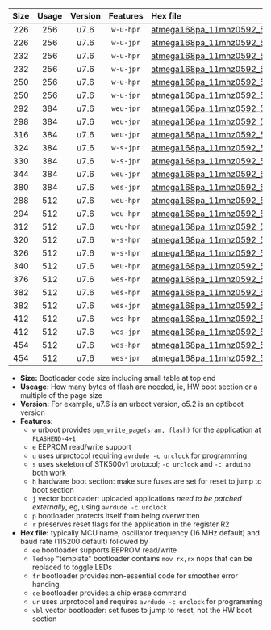 |Size|Usage|Version|Features|Hex file|
|:-:|:-:|:-:|:-:|:--|
|226|256|u7.6|`w-u-hpr`|[atmega168pa_11mhz0592_57600bps_ur.hex](https://raw.githubusercontent.com/stefanrueger/urboot/main/atmega168pa_11mhz0592_57600bps_ur.hex)|
|226|256|u7.6|`w-u-jpr`|[atmega168pa_11mhz0592_57600bps_ur_vbl.hex](https://raw.githubusercontent.com/stefanrueger/urboot/main/atmega168pa_11mhz0592_57600bps_ur_vbl.hex)|
|232|256|u7.6|`w-u-hpr`|[atmega168pa_11mhz0592_57600bps_lednop_ur.hex](https://raw.githubusercontent.com/stefanrueger/urboot/main/atmega168pa_11mhz0592_57600bps_lednop_ur.hex)|
|232|256|u7.6|`w-u-jpr`|[atmega168pa_11mhz0592_57600bps_lednop_ur_vbl.hex](https://raw.githubusercontent.com/stefanrueger/urboot/main/atmega168pa_11mhz0592_57600bps_lednop_ur_vbl.hex)|
|250|256|u7.6|`w-u-hpr`|[atmega168pa_11mhz0592_57600bps_lednop_fr_ur.hex](https://raw.githubusercontent.com/stefanrueger/urboot/main/atmega168pa_11mhz0592_57600bps_lednop_fr_ur.hex)|
|250|256|u7.6|`w-u-jpr`|[atmega168pa_11mhz0592_57600bps_lednop_fr_ur_vbl.hex](https://raw.githubusercontent.com/stefanrueger/urboot/main/atmega168pa_11mhz0592_57600bps_lednop_fr_ur_vbl.hex)|
|292|384|u7.6|`weu-jpr`|[atmega168pa_11mhz0592_57600bps_ee_ur_vbl.hex](https://raw.githubusercontent.com/stefanrueger/urboot/main/atmega168pa_11mhz0592_57600bps_ee_ur_vbl.hex)|
|298|384|u7.6|`weu-jpr`|[atmega168pa_11mhz0592_57600bps_ee_lednop_ur_vbl.hex](https://raw.githubusercontent.com/stefanrueger/urboot/main/atmega168pa_11mhz0592_57600bps_ee_lednop_ur_vbl.hex)|
|316|384|u7.6|`weu-jpr`|[atmega168pa_11mhz0592_57600bps_ee_lednop_fr_ur_vbl.hex](https://raw.githubusercontent.com/stefanrueger/urboot/main/atmega168pa_11mhz0592_57600bps_ee_lednop_fr_ur_vbl.hex)|
|324|384|u7.6|`w-s-jpr`|[atmega168pa_11mhz0592_57600bps_vbl.hex](https://raw.githubusercontent.com/stefanrueger/urboot/main/atmega168pa_11mhz0592_57600bps_vbl.hex)|
|330|384|u7.6|`w-s-jpr`|[atmega168pa_11mhz0592_57600bps_lednop_vbl.hex](https://raw.githubusercontent.com/stefanrueger/urboot/main/atmega168pa_11mhz0592_57600bps_lednop_vbl.hex)|
|344|384|u7.6|`weu-jpr`|[atmega168pa_11mhz0592_57600bps_ee_lednop_fr_ce_ur_vbl.hex](https://raw.githubusercontent.com/stefanrueger/urboot/main/atmega168pa_11mhz0592_57600bps_ee_lednop_fr_ce_ur_vbl.hex)|
|380|384|u7.6|`wes-jpr`|[atmega168pa_11mhz0592_57600bps_ee_vbl.hex](https://raw.githubusercontent.com/stefanrueger/urboot/main/atmega168pa_11mhz0592_57600bps_ee_vbl.hex)|
|288|512|u7.6|`weu-hpr`|[atmega168pa_11mhz0592_57600bps_ee_ur.hex](https://raw.githubusercontent.com/stefanrueger/urboot/main/atmega168pa_11mhz0592_57600bps_ee_ur.hex)|
|294|512|u7.6|`weu-hpr`|[atmega168pa_11mhz0592_57600bps_ee_lednop_ur.hex](https://raw.githubusercontent.com/stefanrueger/urboot/main/atmega168pa_11mhz0592_57600bps_ee_lednop_ur.hex)|
|312|512|u7.6|`weu-hpr`|[atmega168pa_11mhz0592_57600bps_ee_lednop_fr_ur.hex](https://raw.githubusercontent.com/stefanrueger/urboot/main/atmega168pa_11mhz0592_57600bps_ee_lednop_fr_ur.hex)|
|320|512|u7.6|`w-s-hpr`|[atmega168pa_11mhz0592_57600bps.hex](https://raw.githubusercontent.com/stefanrueger/urboot/main/atmega168pa_11mhz0592_57600bps.hex)|
|326|512|u7.6|`w-s-hpr`|[atmega168pa_11mhz0592_57600bps_lednop.hex](https://raw.githubusercontent.com/stefanrueger/urboot/main/atmega168pa_11mhz0592_57600bps_lednop.hex)|
|340|512|u7.6|`weu-hpr`|[atmega168pa_11mhz0592_57600bps_ee_lednop_fr_ce_ur.hex](https://raw.githubusercontent.com/stefanrueger/urboot/main/atmega168pa_11mhz0592_57600bps_ee_lednop_fr_ce_ur.hex)|
|376|512|u7.6|`wes-hpr`|[atmega168pa_11mhz0592_57600bps_ee.hex](https://raw.githubusercontent.com/stefanrueger/urboot/main/atmega168pa_11mhz0592_57600bps_ee.hex)|
|382|512|u7.6|`wes-hpr`|[atmega168pa_11mhz0592_57600bps_ee_lednop.hex](https://raw.githubusercontent.com/stefanrueger/urboot/main/atmega168pa_11mhz0592_57600bps_ee_lednop.hex)|
|382|512|u7.6|`wes-jpr`|[atmega168pa_11mhz0592_57600bps_ee_lednop_vbl.hex](https://raw.githubusercontent.com/stefanrueger/urboot/main/atmega168pa_11mhz0592_57600bps_ee_lednop_vbl.hex)|
|412|512|u7.6|`wes-hpr`|[atmega168pa_11mhz0592_57600bps_ee_lednop_fr.hex](https://raw.githubusercontent.com/stefanrueger/urboot/main/atmega168pa_11mhz0592_57600bps_ee_lednop_fr.hex)|
|412|512|u7.6|`wes-jpr`|[atmega168pa_11mhz0592_57600bps_ee_lednop_fr_vbl.hex](https://raw.githubusercontent.com/stefanrueger/urboot/main/atmega168pa_11mhz0592_57600bps_ee_lednop_fr_vbl.hex)|
|454|512|u7.6|`wes-hpr`|[atmega168pa_11mhz0592_57600bps_ee_lednop_fr_ce.hex](https://raw.githubusercontent.com/stefanrueger/urboot/main/atmega168pa_11mhz0592_57600bps_ee_lednop_fr_ce.hex)|
|454|512|u7.6|`wes-jpr`|[atmega168pa_11mhz0592_57600bps_ee_lednop_fr_ce_vbl.hex](https://raw.githubusercontent.com/stefanrueger/urboot/main/atmega168pa_11mhz0592_57600bps_ee_lednop_fr_ce_vbl.hex)|

- **Size:** Bootloader code size including small table at top end
- **Useage:** How many bytes of flash are needed, ie, HW boot section or a multiple of the page size
- **Version:** For example, u7.6 is an urboot version, o5.2 is an optiboot version
- **Features:**
  + `w` urboot provides `pgm_write_page(sram, flash)` for the application at `FLASHEND-4+1`
  + `e` EEPROM read/write support
  + `u` uses urprotocol requiring `avrdude -c urclock` for programming
  + `s` uses skeleton of STK500v1 protocol; `-c urclock` and `-c arduino` both work
  + `h` hardware boot section: make sure fuses are set for reset to jump to boot section
  + `j` vector bootloader: uploaded applications *need to be patched externally*, eg, using `avrdude -c urclock`
  + `p` bootloader protects itself from being overwritten
  + `r` preserves reset flags for the application in the register R2
- **Hex file:** typically MCU name, oscillator frequency (16 MHz default) and baud rate (115200 default) followed by
  + `ee` bootloader supports EEPROM read/write
  + `lednop` "template" bootloader contains `mov rx,rx` nops that can be replaced to toggle LEDs
  + `fr` bootloader provides non-essential code for smoother error handing
  + `ce` bootloader provides a chip erase command
  + `ur` uses urprotocol and requires `avrdude -c urclock` for programming
  + `vbl` vector bootloader: set fuses to jump to reset, not the HW boot section
